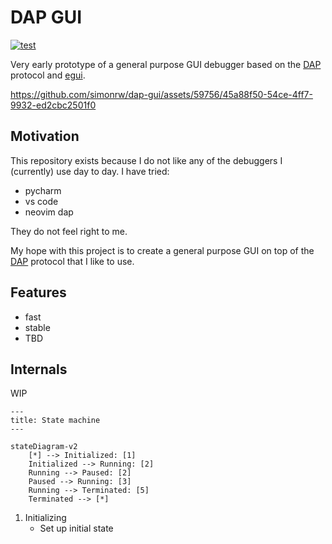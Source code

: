# DAP GUI

[![test](https://github.com/simonrw/dap-gui/actions/workflows/test.yml/badge.svg)](https://github.com/simonrw/dap-gui/actions/workflows/test.yml)

Very early prototype of a general purpose GUI debugger based on the [DAP][dap] protocol and [egui]([url](https://github.com/emilk/egui)).

https://github.com/simonrw/dap-gui/assets/59756/45a88f50-54ce-4ff7-9932-ed2cbc2501f0


## Motivation

This repository exists because I do not like any of the debuggers I (currently) use day to day. I have tried:

* pycharm
* vs code
* neovim dap

They do not feel right to me.

My hope with this project is to create a general purpose GUI on top of the [DAP][dap] protocol that I like to use.

## Features

* fast
* stable
* TBD

## Internals

WIP

```mermaid
---
title: State machine
---

stateDiagram-v2
    [*] --> Initialized: [1]
    Initialized --> Running: [2]
    Running --> Paused: [2]
    Paused --> Running: [3]
    Running --> Terminated: [5]
    Terminated --> [*]
```

1. Initializing
    * Set up initial state


[dap]: https://microsoft.github.io/debug-adapter-protocol/

